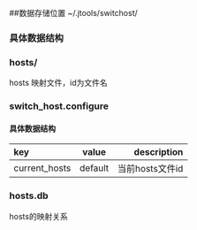 ##数据存储位置
~/.jtools/switchost/
### 具体数据结构
### hosts/
hosts 映射文件，id为文件名
### switch_host.configure
#### 具体数据结构

| key      | value | description     | 
| :---        |    :----:   |          ---: |
| current_hosts      | default       | 当前hosts文件id   |

### hosts.db
hosts的映射关系
